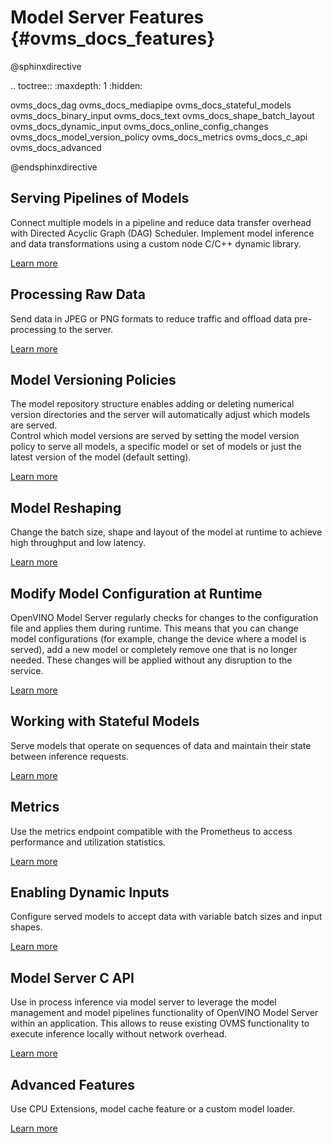 # Model Server Features {#ovms_docs_features}

@sphinxdirective

.. toctree::
   :maxdepth: 1
   :hidden:

   ovms_docs_dag
   ovms_docs_mediapipe
   ovms_docs_stateful_models
   ovms_docs_binary_input
   ovms_docs_text
   ovms_docs_shape_batch_layout
   ovms_docs_dynamic_input
   ovms_docs_online_config_changes
   ovms_docs_model_version_policy
   ovms_docs_metrics
   ovms_docs_c_api
   ovms_docs_advanced

@endsphinxdirective

## Serving Pipelines of Models
Connect multiple models in a pipeline and reduce data transfer overhead with Directed Acyclic Graph (DAG) Scheduler. 
Implement model inference and data transformations using a custom node C/C++ dynamic library.

[Learn more](dag_scheduler.md)

## Processing Raw Data
Send data in JPEG or PNG formats to reduce traffic and offload data pre-processing to the server.

[Learn more](binary_input.md)

## Model Versioning Policies
The model repository structure enables adding or deleting numerical version directories and the server will automatically adjust which models are served.  
Control which model versions are served by setting the model version policy to serve all models, a specific model or set of models or just the latest version of the model (default setting).

[Learn more](model_version_policy.md)

## Model Reshaping
Change the batch size, shape and layout of the model at runtime to achieve high throughput and low latency.

[Learn more](shape_batch_size_and_layout.md)

## Modify Model Configuration at Runtime
OpenVINO Model Server regularly checks for changes to the configuration file and applies them during runtime. This means that you can change model configurations 
(for example, change the device where a model is served), add a new model or completely remove one that is no longer needed. These changes will be applied without any disruption to the service.

[Learn more](online_config_changes.md)

## Working with Stateful Models
Serve models that operate on sequences of data and maintain their state between inference requests.

[Learn more](stateful_models.md)

## Metrics
Use the metrics endpoint compatible with the Prometheus to access performance and utilization statistics.

[Learn more](metrics.md)

## Enabling Dynamic Inputs
Configure served models to accept data with variable batch sizes and input shapes.

[Learn more](dynamic_input.md)

## Model Server C API
Use in process inference via model server to leverage the model management and model pipelines functionality of OpenVINO Model Server within an application. This allows to reuse existing OVMS functionality to execute inference locally without network overhead.

[Learn more](model_server_c_api.md)

## Advanced Features
Use CPU Extensions, model cache feature or a custom model loader.

[Learn more](advanced_topics.md)
